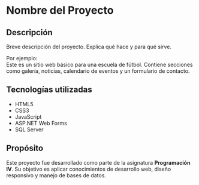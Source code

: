 # Nombre del Proyecto

## Descripción
Breve descripción del proyecto. Explica qué hace y para qué sirve.

Por ejemplo:  
Este es un sitio web básico para una escuela de fútbol. Contiene secciones como galería, noticias, calendario de eventos y un formulario de contacto.

## Tecnologías utilizadas
- HTML5
- CSS3
- JavaScript
- ASP.NET Web Forms
- SQL Server

## Propósito
Este proyecto fue desarrollado como parte de la asignatura **Programación IV**. Su objetivo es aplicar conocimientos de desarrollo web, diseño responsivo y manejo de bases de datos.

